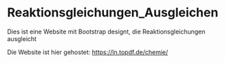 # Reaktionsgleichungen_Ausgleichen
Dies ist eine Website mit Bootstrap designt, die Reaktionsgleichungen ausgleicht

Die Website ist hier gehostet:
https://ln.topdf.de/chemie/
